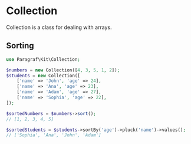 # Collection

Collection is a class for dealing with arrays.

## Sorting

``` php
use Paragraf\Kit\Collection;

$numbers = new Collection([4, 3, 5, 1, 2]);
$students = new Collection([
    ['name' => 'John', 'age' => 24],
    ['name' => 'Ana', 'age' => 23],
    ['name' => 'Adam', 'age' => 27],
    ['name' => 'Sophia', 'age' => 22],
]);

$sortedNumbers = $numbers->sort();
// [1, 2, 3, 4, 5]

$sortedStudents = $students->sortBy('age')->pluck('name')->values();
// ['Sophia', 'Ana', 'John', 'Adam']
```